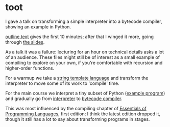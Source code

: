 # toot

I gave a talk on transforming a simple interpreter into a bytecode
compiler, showing an example in Python.

[outline.text](https://github.com/darius/toot/blob/master/outline.text)
gives the first 10 minutes; after that I winged it more, going through
[the slides](https://github.com/darius/toot/blob/master/slideshow.el).

As a talk it was a failure: lecturing for an hour on technical details
asks a lot of an audience. These files might still be of interest as a
small example of compiling to explore on your own, if you're
comfortable with recursion and higher-order functions.

For a warmup we take a [string template
language](https://github.com/darius/toot/blob/master/template.py) and
transform the interpreter to move some of its work to 'compile' time.

For the main course we interpret a tiny subset of Python ([example
program](https://github.com/darius/toot/blob/master/factorial.toot))
and gradually go from
[interpreter](https://github.com/darius/toot/blob/master/toot0.py) to
[bytecode
compiler](https://github.com/darius/toot/blob/master/toot8_encoded.py).

This was most influenced by the compiling chapter of [Essentials of
Programming Languages](http://www.eopl3.com/), first edition; I think
the latest edition dropped it, though it still has a lot to say about
transforming programs in stages.

